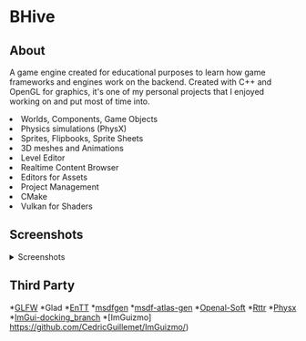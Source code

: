# BHive

## About
A game engine created for educational purposes to learn how game frameworks and engines work on the backend. Created with C++ and OpenGL for graphics, it's one of my personal projects that I enjoyed working on and put most of time into.

<li>Worlds, Components, Game Objects</li>
<li>Physics simulations (PhysX)</li>
<li>Sprites, Flipbooks, Sprite Sheets</li>
<li>3D meshes and Animations</li>
<li>Level Editor</li>
<li>Realtime Content Browser</li>
<li>Editors for Assets</li>
<li>Project Management</li>
<li>CMake</li>
<li>Vulkan for Shaders</li>

## Screenshots
<details>
<summary>Screenshots</summary>

![level_editor](https://github.com/R3sid3ntD1023/BHive/blob/main/images/level_editor.png?raw=true)
![project_window](https://github.com/R3sid3ntD1023/BHive/blob/main/images/project_selector.png?raw=true)
![asset_window](https://github.com/R3sid3ntD1023/BHive/blob/main/images/AssetWindow.png?raw=true)

### Components
![components](https://github.com/R3sid3ntD1023/BHive/blob/main/images/Components.png?raw=true)
![box_component](https://github.com/R3sid3ntD1023/BHive/blob/main/images/BoxComponent.png?raw=true)
![sphere_component](https://github.com/R3sid3ntD1023/BHive/blob/main/images/SphereComponent.png?raw=true)
![capsule_component](https://github.com/R3sid3ntD1023/BHive/blob/main/images/CapsuleComponent.png?raw=true)
![sprite_component](https://github.com/R3sid3ntD1023/BHive/blob/main/images/SpriteComponent.png?raw=true)
![text_component](https://github.com/R3sid3ntD1023/BHive/blob/main/images/TextComponent.png?raw=true)

### Editors
![flipbook_editor](https://github.com/R3sid3ntD1023/BHive/blob/main/images/FlipbookEditor.png?raw=true)
![sprite_editor](https://github.com/R3sid3ntD1023/BHive/blob/main/images/SpriteEditor.png?raw=true)
![sprite_sheet_editor](https://github.com/R3sid3ntD1023/BHive/blob/main/images/SpriteSheetEditor.png?raw=true)
![input_editor](https://github.com/R3sid3ntD1023/BHive/blob/main/images/InputEditor.png?raw=true)
![texture_editor](https://github.com/R3sid3ntD1023/BHive/blob/main/images/TextureEditor.png?raw=true)

### Example Scene
![example](https://github.com/R3sid3ntD1023/BHive/blob/main/images/TestWorld.png?raw=true)


</details>

## Third Party
*[GLFW](https://github.com/glfw/glfw)
*Glad</li>
*[EnTT](https://github.com/skypjack/entt)
*[msdfgen](https://github.com/Chlumsky/msdfgen)
*[msdf-atlas-gen](https://github.com/Chlumsky/msdf-atlas-gen)
*[Openal-Soft](https://github.com/kcat/openal-soft)
*[Rttr](https://github.com/rttrorg/rttr)
*[Physx](https://github.com/NVIDIA-Omniverse/PhysX)
*[ImGui-docking_branch](https://github.com/ocornut/imgui/)
*[ImGuizmo] https://github.com/CedricGuillemet/ImGuizmo/)
